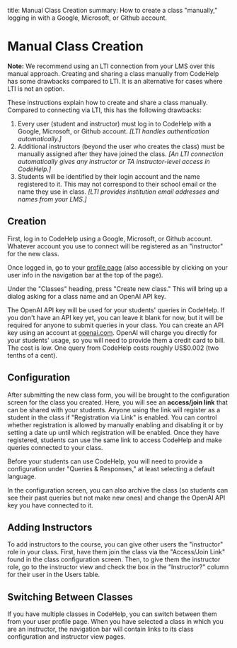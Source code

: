 title:  Manual Class Creation
summary:  How to create a class "manually," logging in with a Google, Microsoft, or Github account.


# Manual Class Creation

<p class="notification is-info"><b>Note:</b> We recommend using an LTI connection from your LMS over this manual approach.  Creating and sharing a class manually from CodeHelp has some drawbacks compared to LTI.  It is an alternative for cases where LTI is not an option.</p>

These instructions explain how to create and share a class manually.
Compared to connecting via LTI, this has the following drawbacks:

  1. Every user (student and instructor) must log in to CodeHelp with a Google, Microsoft, or Github account.  <i>[LTI handles authentication automatically.]</i>
  2. Additional instructors (beyond the user who creates the class) must be manually assigned after they have joined the class.  <i>[An LTI connection automatically gives any instructor or TA instructor-level access in CodeHelp.]</i>
  3. Students will be identified by their login account and the name registered to it.  This may not correspond to their school email or the name they use in class.  <i>[LTI provides institution email addresses and names from your LMS.]</i>

## Creation

First, log in to CodeHelp using a Google, Microsoft, or Github account.
Whatever account you use to connect will be registered as an "instructor" for the new class.

Once logged in, go to your <a href="/profile/">profile page</a> (also accessible by clicking on your user info in the navigation bar at the top of the page).

Under the "Classes" heading, press "Create new class."
This will bring up a dialog asking for a class name and an OpenAI API key.

The OpenAI API key will be used for your students' queries in CodeHelp.
If you don't have an API key yet, you can leave it blank for now, but it will be required for anyone to submit queries in your class.
You can create an API key using an account at <a href="https://openai.com/">openai.com</a>.
OpenAI will charge you directly for your students' usage, so you will need to provide them a credit card to bill.
The cost is low.
One query from CodeHelp costs roughly US$0.002 (two tenths of a cent).

## Configuration

After submitting the new class form, you will be brought to the configuration screen for the class you created.
Here, you will see an <b>access/join link</b> that can be shared with your students.
Anyone using the link will register as a student in the class if "Registration via Link" is enabled.
You can control whether registration is allowed by manually enabling and disabling it or by setting a date up until which registration will be enabled.
Once they have registered, students can use the same link to access CodeHelp and make queries connected to your class.

Before your students can use CodeHelp, you will need to provide a configuration under "Queries &amp; Responses," at least selecting a default language.

In the configuration screen, you can also archive the class (so students can see their past queries but not make new ones) and change the OpenAI API key you have connected to it.

## Adding Instructors

To add instructors to the course, you can give other users the "instructor" role in your class.
First, have them join the class via the "Access/Join Link" found in the class configuration screen.
Then, to give them the instructor role, go to the instructor view and check the box in the "Instructor?" column for their user in the Users table.

## Switching Between Classes

If you have multiple classes in CodeHelp, you can switch between them from your user profile page.
When you have selected a class in which you are an instructor, the navigation bar will contain links to its class configuration and instructor view pages.
